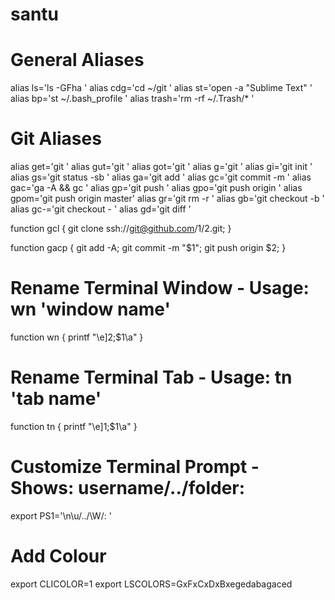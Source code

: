 # santu
# General Aliases

alias ls='ls -GFha '
alias cdg='cd ~/git '
alias st='open -a "Sublime Text" '
alias bp='st ~/.bash_profile '
alias trash='rm -rf ~/.Trash/* '

# Git Aliases

alias get='git '
alias gut='git '
alias got='git '
alias g='git '
alias gi='git init '
alias gs='git status -sb '
alias ga='git add '
alias gc='git commit -m '
alias gac='ga -A && gc '
alias gp='git push '
alias gpo='git push origin '
alias gpom='git push origin master'
alias gr='git rm -r '
alias gb='git checkout -b '
alias gc-='git checkout - '
alias gd='git diff '

function gcl {
	git clone ssh://git@github.com/$1/$2.git;
}

function gacp {
	git add -A;
	git commit -m "$1";
	git push origin $2;
}

# Rename Terminal Window - Usage: wn 'window name'

function wn {
	printf "\e]2;$1\a"
}

# Rename Terminal Tab - Usage: tn 'tab name'

function tn {
	printf "\e]1;$1\a"
}

# Customize Terminal Prompt - Shows: username/../folder:

export PS1='\n\u/../\W/: '

#  Add Colour

export CLICOLOR=1
export LSCOLORS=GxFxCxDxBxegedabagaced
